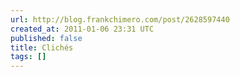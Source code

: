```yaml
---
url: http://blog.frankchimero.com/post/2628597440
created_at: 2011-01-06 23:31 UTC
published: false
title: Clichés
tags: []
---
```



